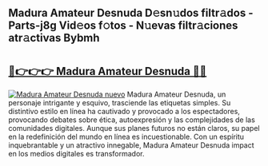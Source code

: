 ## Madura Amateur Desnuda D𝚎sn𝚞dos filtr𝚊dos - Parts-j8g Vid𝚎os f𝚘tos - N𝚞evas filtr𝚊ciones atr𝚊ctivas Bybmh

# <h2><a href="http://mb94ykj.tromn.icu/?c=Madura+Amateur+Desnuda">🔗👉👉👉 Madura Amateur Desnuda 🔗🔗</a></h2>

[![Madura Amateur Desnuda nuevo](https://i.imgur.com/pEAQMta.gif)](http://mb94ykj.tromn.icu/?c=Madura+Amateur+Desnuda)
Madura Amateur Desnuda, un personaje intrigante y esquivo, trasciende las etiquetas simples. Su distintivo estilo en línea ha cautivado y provocado a los espectadores, provocando debates sobre ética, autoexpresión y las complejidades de las comunidades digitales. Aunque sus planes futuros no están claros, su papel en la redefinición del mundo en línea es incuestionable. Con un espíritu inquebrantable y un atractivo innegable, Madura Amateur Desnuda impact en los medios digitales es transformador.
